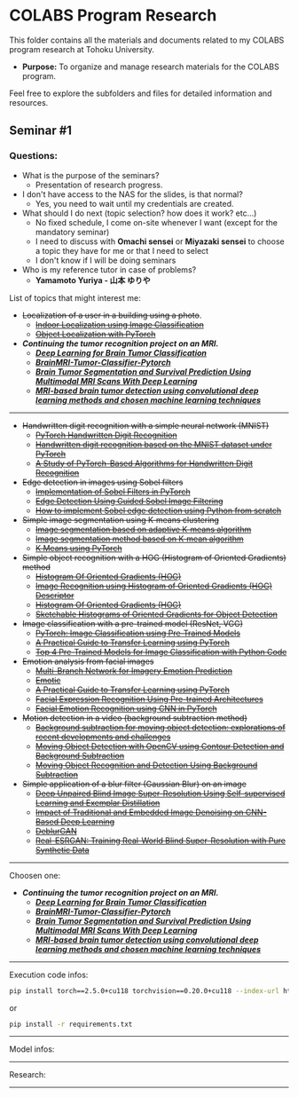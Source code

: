 # COLABS Program Research

This folder contains all the materials and documents related to my COLABS program research at Tohoku University.

- **Purpose:** To organize and manage research materials for the COLABS program.

Feel free to explore the subfolders and files for detailed information and resources.

## Seminar #1

### Questions:

- What is the purpose of the seminars?
    - Presentation of research progress.
- I don't have access to the NAS for the slides, is that normal?
    - Yes, you need to wait until my credentials are created.
- What should I do next (topic selection? how does it work? etc...)
    - No fixed schedule, I come on-site whenever I want (except for the mandatory seminar)
    - I need to discuss with **Omachi sensei** or **Miyazaki sensei** to choose a topic they have for me or that I need to select
    - I don't know if I will be doing seminars
- Who is my reference tutor in case of problems?
    - **Yamamoto Yuriya - 山本 ゆりや**

List of topics that might interest me:
- ~~Localization of a user in a building using a photo~~.
    - ~~[Indoor Localization using Image Classification](https://journals.plos.org/plosone/article?id=10.1371/journal.pone.0307569)~~
    - ~~[Object Localization with PyTorch](https://blog.paperspace.com/object-localization-using-pytorch-1/)~~
- ***Continuing the tumor recognition project on an MRI.***
    - [***Deep Learning for Brain Tumor Classification***](https://ar5iv.labs.arxiv.org/html/2408.00636)
    - [***BrainMRI-Tumor-Classifier-Pytorch***](https://github.com/HalemoGPA/BrainMRI-Tumor-Classifier-Pytorch)
    - [***Brain Tumor Segmentation and Survival Prediction Using Multimodal MRI Scans With Deep Learning***](https://www.frontiersin.org/journals/neuroscience/articles/10.3389/fnins.2019.00810/full)
    - [***MRI-based brain tumor detection using convolutional deep learning methods and chosen machine learning techniques***](https://bmcmedinformdecismak.biomedcentral.com/articles/10.1186/s12911-023-02114-6)
---
- ~~Handwritten digit recognition with a simple neural network (MNIST)~~
    - ~~[PyTorch Handwritten Digit Recognition](https://github.com/billy-enrizky/Pytorch-Handwritten-Digit-Recognition)~~
    - ~~[Handwritten digit recognition based on the MNIST dataset under PyTorch](https://pdfs.semanticscholar.org/f73b/2aedd9daf30b2b54c4fa0ed9d4a14d236336.pdf)~~
    - ~~[A Study of PyTorch-Based Algorithms for Handwritten Digit Recognition](https://link.springer.com/chapter/10.1007/978-981-97-4393-3_22)~~
- ~~Edge detection in images using Sobel filters~~
    - ~~[Implementation of Sobel Filters in PyTorch](https://github.com/chaddy1004/sobel-operator-pytorch)~~
    - ~~[Edge Detection Using Guided Sobel Image Filtering](https://link.springer.com/article/10.1007/s11277-023-10628-5)~~
    - ~~[How to implement Sobel edge detection using Python from scratch](https://adeveloperdiary.com/data-science/computer-vision/how-to-implement-sobel-edge-detection-using-python-from-scratch/)~~
- ~~Simple image segmentation using K-means clustering~~
    - ~~[Image segmentation based on adaptive K-means algorithm](https://jivp-eurasipjournals.springeropen.com/articles/10.1186/s13640-018-0309-3)~~
    - ~~[Image segmentation method based on K-mean algorithm](https://jivp-eurasipjournals.springeropen.com/articles/10.1186/s13640-018-0322-6)~~
    - ~~[K Means using PyTorch](https://github.com/subhadarship/kmeans_pytorch)~~
- ~~Simple object recognition with a HOG (Histogram of Oriented Gradients) method~~
    - ~~[Histogram Of Oriented Gradients (HOG)](https://github.com/loureirod/Human-detection-with-HOG)~~
    - ~~[Image Recognition using Histogram of Oriented Gradients (HOG) Descriptor](https://debuggercafe.com/image-recognition-using-histogram-of-oriented-gradients-hog-descriptor/)~~
    - ~~[Histogram Of Oriented Gradients (HOG)](https://github.com/preethampaul/HOG)~~
    - ~~[Sketchable Histograms of Oriented Gradients for Object Detection](https://link.springer.com/chapter/10.1007/978-3-642-33275-3_46)~~
- ~~Image classification with a pre-trained model (ResNet, VGG)~~
    - ~~[PyTorch: Image Classification using Pre-Trained Models](https://coderzcolumn.com/tutorials/artificial-intelligence/pytorch-image-classification-using-pre-trained-models)~~
    - ~~[A Practical Guide to Transfer Learning using PyTorch](https://www.kdnuggets.com/2023/06/practical-guide-transfer-learning-pytorch.html)~~
    - ~~[Top 4 Pre-Trained Models for Image Classification with Python Code](https://www.analyticsvidhya.com/blog/2020/08/top-4-pre-trained-models-for-image-classification-with-python-code/)~~
- ~~Emotion analysis from facial images~~
    - ~~[Multi-Branch Network for Imagery Emotion Prediction](https://ar5iv.labs.arxiv.org/html/2312.07500)~~
    - ~~[Emotic](https://github.com/Tandon-A/emotic)~~
    - ~~[A Practical Guide to Transfer Learning using PyTorch](https://www.kdnuggets.com/2023/06/practical-guide-transfer-learning-pytorch.html)~~
    - ~~[Facial Expression Recognition Using Pre-trained Architectures](https://www.mdpi.com/2673-4591/62/1/22)~~
    - ~~[Facial Emotion Recognition using CNN in PyTorch](https://ar5iv.labs.arxiv.org/html/2312.10818)~~
- ~~Motion detection in a video (background subtraction method)~~
    - ~~[Background subtraction for moving object detection: explorations of recent developments and challenges](https://link.springer.com/article/10.1007/s00371-021-02286-0)~~
    - ~~[Moving Object Detection with OpenCV using Contour Detection and Background Subtraction](https://learnopencv.com/moving-object-detection-with-opencv/)~~
    - ~~[Moving Object Recognition and Detection Using Background Subtraction](https://link.springer.com/chapter/10.1007/978-981-13-0212-1_1)~~
- ~~Simple application of a blur filter (Gaussian Blur) on an image~~
    - ~~[Deep Unpaired Blind Image Super-Resolution Using Self-supervised Learning and Exemplar Distillation](https://link.springer.com/article/10.1007/s11263-023-01957-w)~~
    - ~~[Impact of Traditional and Embedded Image Denoising on CNN-Based Deep Learning](https://www.mdpi.com/2076-3417/13/20/11560)~~
    - ~~[DeblurGAN](https://github.com/KupynOrest/DeblurGAN)~~
    - ~~[Real-ESRGAN: Training Real-World Blind Super-Resolution with Pure Synthetic Data](https://ar5iv.labs.arxiv.org/html/2107.10833)~~
---
Choosen one:
- ***Continuing the tumor recognition project on an MRI.***
    - [***Deep Learning for Brain Tumor Classification***](https://ar5iv.labs.arxiv.org/html/2408.00636)
    - [***BrainMRI-Tumor-Classifier-Pytorch***](https://github.com/HalemoGPA/BrainMRI-Tumor-Classifier-Pytorch)
    - [***Brain Tumor Segmentation and Survival Prediction Using Multimodal MRI Scans With Deep Learning***](https://www.frontiersin.org/journals/neuroscience/articles/10.3389/fnins.2019.00810/full)
    - [***MRI-based brain tumor detection using convolutional deep learning methods and chosen machine learning techniques***](https://bmcmedinformdecismak.biomedcentral.com/articles/10.1186/s12911-023-02114-6)

---

Execution code infos:
```bash
pip install torch==2.5.0+cu118 torchvision==0.20.0+cu118 --index-url https://download.pytorch.org/whl/cu118 && pip install gdown matplotlib scikit-learn
```
or
```bash
pip install -r requirements.txt
```
---

Model infos:


---

Research:


---